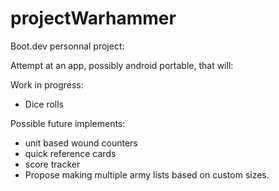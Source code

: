 # projectWarhammer

Boot.dev personnal project:

Attempt at an app, possibly android portable, that will: 

Work in progress:
* Dice rolls  

Possible future implements:
* unit based wound counters
* quick reference cards
* score tracker
* Propose making multiple army lists based on custom sizes.
